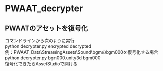 # PWAAT_decrypter
## PWAATのアセットを復号化<br>
コマンドラインから次のように実行<br>
python decrypter.py encrypted decrypted
<br>
例：PWAAT_Data\StreamingAssets\Sound\bgmのbgm000を復号化する場合<br>
python decrypter.py bgm000.unity3d bgm000
<br>復号化できたらAssetStudioで開ける
